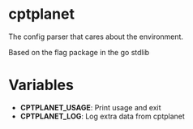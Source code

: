 cptplanet
=========

The config parser that cares about the environment.

Based on the flag package in the go stdlib

Variables
=========

- **CPTPLANET_USAGE**: Print usage and exit
- **CPTPLANET_LOG**: Log extra data from cptplanet

